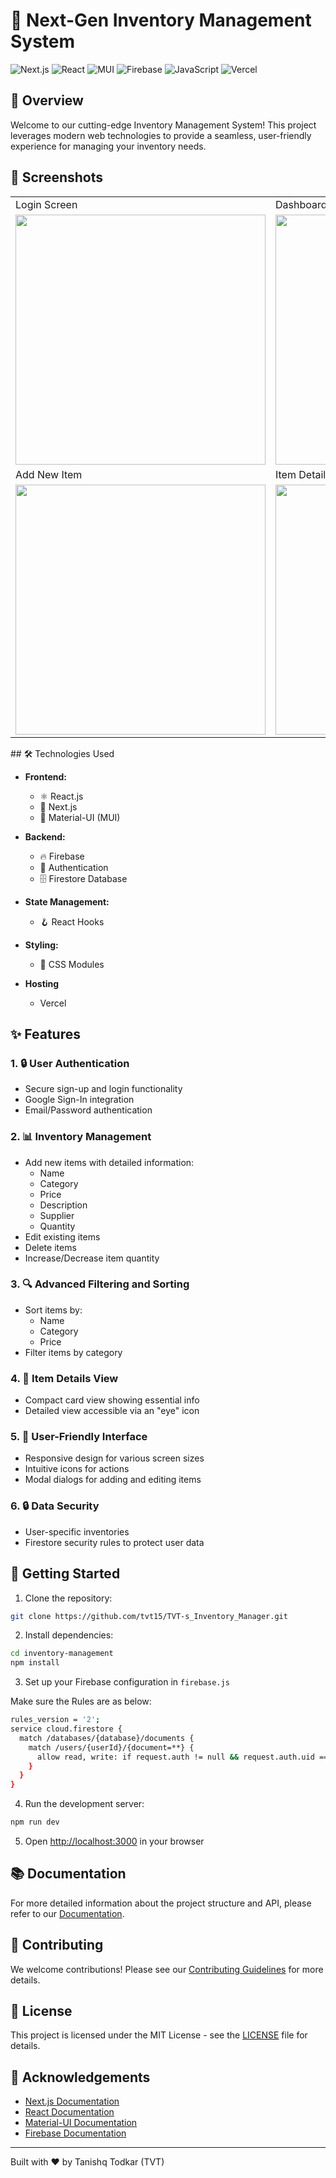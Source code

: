 # 🚀 Next-Gen Inventory Management System
![Next.js](https://img.shields.io/badge/Next.js-000000?style=for-the-badge&logo=next.js&logoColor=white)
![React](https://img.shields.io/badge/React-20232A?style=for-the-badge&logo=react&logoColor=61DAFB)
![MUI](https://img.shields.io/badge/Material--UI-0081CB?style=for-the-badge&logo=material-ui&logoColor=white)
![Firebase](https://img.shields.io/badge/Firebase-FFCA28?style=for-the-badge&logo=firebase&logoColor=black)
![JavaScript](https://img.shields.io/badge/JavaScript-F7DF1E?style=for-the-badge&logo=javascript&logoColor=black)
![Vercel](https://img.shields.io/badge/Vercel-000000?style=for-the-badge&logo=vercel&logoColor=white)
## 🌟 Overview

Welcome to our cutting-edge Inventory Management System! This project leverages modern web technologies to provide a seamless, user-friendly experience for managing your inventory needs.

## 📸 Screenshots

<table>
  <tr>
    <td>Login Screen</td>
    <td>Dashboard</td>
  </tr>
  <tr>
    <td><img src="path_to_login_screenshot.png" width="400"/></td>
    <td><img src="path_to_dashboard_screenshot.png" width="400"/></td>
  </tr>
  <tr>
    <td>Add New Item</td>
    <td>Item Details</td>
  </tr>
  <tr>
    <td><img src="path_to_add_item_screenshot.png" width="400"/></td>
    <td><img src="path_to_item_details_screenshot.png" width="400"/></td>
  </tr>
</table>
## 🛠 Technologies Used

- **Frontend:**
  - ⚛️ React.js
  - 🔺 Next.js
  - 🎨 Material-UI (MUI)

- **Backend:**
    - 🔥 Firebase
    - 🔐 Authentication
    - 🗄️ Firestore Database

- **State Management:**
  - 🪝 React Hooks

- **Styling:**
  - 💅 CSS Modules

- **Hosting**
    - Vercel

## ✨ Features

### 1. 🔒 User Authentication
- Secure sign-up and login functionality
- Google Sign-In integration
- Email/Password authentication

### 2. 📊 Inventory Management
- Add new items with detailed information:
  - Name
  - Category
  - Price
  - Description
  - Supplier
  - Quantity
- Edit existing items
- Delete items
- Increase/Decrease item quantity

### 3. 🔍 Advanced Filtering and Sorting
- Sort items by:
  - Name
  - Category
  - Price
- Filter items by category

### 4. 👀 Item Details View
- Compact card view showing essential info
- Detailed view accessible via an "eye" icon

### 5. 🎨 User-Friendly Interface
- Responsive design for various screen sizes
- Intuitive icons for actions
- Modal dialogs for adding and editing items

### 6. 🔒 Data Security
- User-specific inventories
- Firestore security rules to protect user data

## 🚀 Getting Started

1. Clone the repository:

```bash
git clone https://github.com/tvt15/TVT-s_Inventory_Manager.git 
```

2. Install dependencies:

```bash
cd inventory-management
npm install
```

3. Set up your Firebase configuration in `firebase.js`

Make sure the Rules are as below:
```bash
rules_version = '2';
service cloud.firestore {
  match /databases/{database}/documents {
    match /users/{userId}/{document=**} {
      allow read, write: if request.auth != null && request.auth.uid == userId;
    }
  }
}
```

4. Run the development server:
```bash
npm run dev
```

5. Open [http://localhost:3000](http://localhost:3000) in your browser

## 📚 Documentation

For more detailed information about the project structure and API, please refer to our [Documentation](docs/index.md).

## 🤝 Contributing

We welcome contributions! Please see our [Contributing Guidelines](CONTRIBUTING.md) for more details.

## 📄 License

This project is licensed under the MIT License - see the [LICENSE](LICENSE) file for details.

## 🙏 Acknowledgements

- [Next.js Documentation](https://nextjs.org/docs)
- [React Documentation](https://reactjs.org/docs/getting-started.html)
- [Material-UI Documentation](https://mui.com/getting-started/usage/)
- [Firebase Documentation](https://firebase.google.com/docs)

---

Built with ❤️ by Tanishq Todkar (TVT)